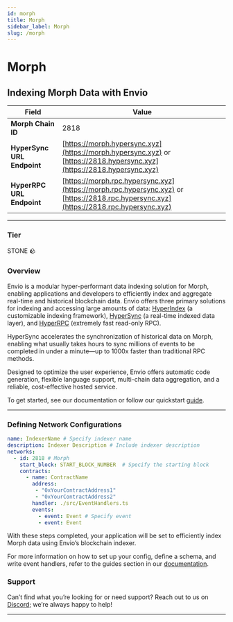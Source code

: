 ```yaml
---
id: morph
title: Morph
sidebar_label: Morph
slug: /morph
---
```


# Morph

## Indexing Morph Data with Envio

| **Field**                     | **Value**                                                                                          |
|-------------------------------|----------------------------------------------------------------------------------------------------|
| **Morph Chain ID**     | 2818                                                                                            |
| **HyperSync URL Endpoint**    | [https://morph.hypersync.xyz](https://morph.hypersync.xyz) or [https://2818.hypersync.xyz](https://2818.hypersync.xyz) |
| **HyperRPC URL Endpoint**     | [https://morph.rpc.hypersync.xyz](https://morph.rpc.hypersync.xyz) or [https://2818.rpc.hypersync.xyz](https://2818.rpc.hypersync.xyz) |

---

### Tier

STONE 🪨

### Overview

Envio is a modular hyper-performant data indexing solution for Morph, enabling applications and developers to efficiently index and aggregate real-time and historical blockchain data. Envio offers three primary solutions for indexing and accessing large amounts of data: [HyperIndex](/docs/HyperIndex/overview) (a customizable indexing framework), [HyperSync](/docs/HyperSync/overview) (a real-time indexed data layer), and [HyperRPC](/docs/HyperRPC/overview-hyperrpc) (extremely fast read-only RPC).

HyperSync accelerates the synchronization of historical data on Morph, enabling what usually takes hours to sync millions of events to be completed in under a minute—up to 1000x faster than traditional RPC methods.

Designed to optimize the user experience, Envio offers automatic code generation, flexible language support, multi-chain data aggregation, and a reliable, cost-effective hosted service.

To get started, see our documentation or follow our quickstart [guide](/docs/HyperIndex/contract-import).

---

### Defining Network Configurations

```yaml
name: IndexerName # Specify indexer name
description: Indexer Description # Include indexer description
networks:
  - id: 2818 # Morph  
    start_block: START_BLOCK_NUMBER  # Specify the starting block
    contracts:
      - name: ContractName
        address:
         - "0xYourContractAddress1"
         - "0xYourContractAddress2"
        handler: ./src/EventHandlers.ts
        events:
          - event: Event # Specify event
          - event: Event
```

With these steps completed, your application will be set to efficiently index Morph data using Envio’s blockchain indexer.

For more information on how to set up your config, define a schema, and write event handlers, refer to the guides section in our [documentation](/docs/HyperIndex/configuration-file).

### Support

Can’t find what you’re looking for or need support? Reach out to us on [Discord](https://discord.com/invite/Q9qt8gZ2fX); we’re always happy to help!

---

